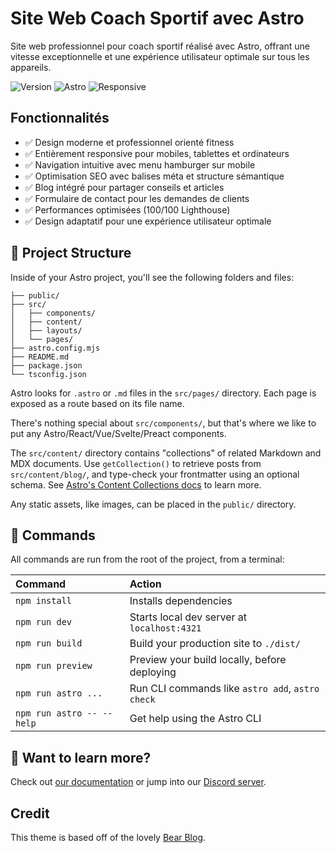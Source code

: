 # Site Web Coach Sportif avec Astro

Site web professionnel pour coach sportif réalisé avec Astro, offrant une vitesse exceptionnelle et une expérience utilisateur optimale sur tous les appareils.

![Version](https://img.shields.io/badge/version-1.0.0-blue.svg)
![Astro](https://img.shields.io/badge/Astro-3.x-orange.svg)
![Responsive](https://img.shields.io/badge/Responsive-Yes-success.svg)

## Fonctionnalités

- ✅ Design moderne et professionnel orienté fitness
- ✅ Entièrement responsive pour mobiles, tablettes et ordinateurs
- ✅ Navigation intuitive avec menu hamburger sur mobile
- ✅ Optimisation SEO avec balises méta et structure sémantique
- ✅ Blog intégré pour partager conseils et articles
- ✅ Formulaire de contact pour les demandes de clients
- ✅ Performances optimisées (100/100 Lighthouse)
- ✅ Design adaptatif pour une expérience utilisateur optimale

## 🚀 Project Structure

Inside of your Astro project, you'll see the following folders and files:

```text
├── public/
├── src/
│   ├── components/
│   ├── content/
│   ├── layouts/
│   └── pages/
├── astro.config.mjs
├── README.md
├── package.json
└── tsconfig.json
```

Astro looks for `.astro` or `.md` files in the `src/pages/` directory. Each page is exposed as a route based on its file name.

There's nothing special about `src/components/`, but that's where we like to put any Astro/React/Vue/Svelte/Preact components.

The `src/content/` directory contains "collections" of related Markdown and MDX documents. Use `getCollection()` to retrieve posts from `src/content/blog/`, and type-check your frontmatter using an optional schema. See [Astro's Content Collections docs](https://docs.astro.build/en/guides/content-collections/) to learn more.

Any static assets, like images, can be placed in the `public/` directory.

## 🧞 Commands

All commands are run from the root of the project, from a terminal:

| Command                   | Action                                           |
| :------------------------ | :----------------------------------------------- |
| `npm install`             | Installs dependencies                            |
| `npm run dev`             | Starts local dev server at `localhost:4321`      |
| `npm run build`           | Build your production site to `./dist/`          |
| `npm run preview`         | Preview your build locally, before deploying     |
| `npm run astro ...`       | Run CLI commands like `astro add`, `astro check` |
| `npm run astro -- --help` | Get help using the Astro CLI                     |

## 👀 Want to learn more?

Check out [our documentation](https://docs.astro.build) or jump into our [Discord server](https://astro.build/chat).

## Credit

This theme is based off of the lovely [Bear Blog](https://github.com/HermanMartinus/bearblog/).
